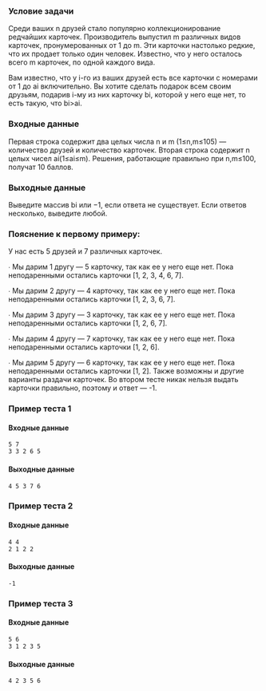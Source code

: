 ### Условие задачи

Среди ваших n друзей стало популярно коллекционирование редчайших карточек. Производитель выпустил m различных видов карточек, пронумерованных от 1 до m. Эти карточки настолько редкие, что их продает только один человек. Известно, что у него осталось всего m карточек, по одной каждого вида.

Вам известно, что у i-го из ваших друзей есть все карточки с номерами от 1 до ai​ включительно. Вы хотите сделать подарок всем своим друзьям, подарив i-му из них карточку bi​, которой у него еще нет, то есть такую, что bi​>ai​.

### Входные данные

Первая строка содержит два целых числа n и m (1≤n,m≤105) — количество друзей и количество карточек.
Вторая строка содержит n целых чисел ai​ (1≤ai​≤m).
Решения, работающие правильно при n,m≤100, получат 10 баллов.

### Выходные данные

Выведите массив bi​ или −1, если ответа не существует. Если ответов несколько, выведите любой.

### Пояснение к первому примеру:

У нас есть 5 друзей и 7 различных карточек.

∙ Мы дарим 1 другу — 5 карточку, так как ее у него еще нет. Пока неподаренными остались карточки [1, 2, 3, 4, 6, 7].

∙ Мы дарим 2 другу — 4 карточку, так как ее у него еще нет. Пока неподаренными остались карточки [1, 2, 3, 6, 7].

∙ Мы дарим 3 другу — 3 карточку, так как ее у него еще нет. Пока неподаренными остались карточки [1, 2, 6, 7].

∙ Мы дарим 4 другу — 7 карточку, так как ее у него еще нет. Пока неподаренными остались карточки [1, 2, 6].

∙ Мы дарим 5 другу — 6 карточку, так как ее у него еще нет. Пока неподаренными остались карточки [1, 2].
Также возможны и другие варианты раздачи карточек.
Во втором тесте никак нельзя выдать карточки правильно, поэтому и ответ — -1.

### Пример теста 1

#### Входные данные

```
5 7
3 3 2 6 5
```

#### Выходные данные

```
4 5 3 7 6 
```

### Пример теста 2

#### Входные данные

```
4 4
2 1 2 2
```

#### Выходные данные

```
-1
```
### Пример теста 3

#### Входные данные

```
5 6
3 1 2 3 5
```

#### Выходные данные

```
4 2 3 5 6 
```
